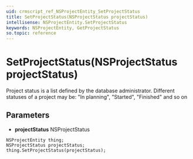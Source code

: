 ```yaml
---
uid: crmscript_ref_NSProjectEntity_SetProjectStatus
title: SetProjectStatus(NSProjectStatus projectStatus)
intellisense: NSProjectEntity.SetProjectStatus
keywords: NSProjectEntity, GetProjectStatus
so.topic: reference
---
```


# SetProjectStatus(NSProjectStatus projectStatus)

Project status is a list defined by the database administrator. Different statuses of a project may be: "In planning", "Started", "Finished" and so on

## Parameters

* **projectStatus** NSProjectStatus

```crmscript
NSProjectEntity thing;
NSProjectStatus projectStatus;
thing.SetProjectStatus(projectStatus);
```

